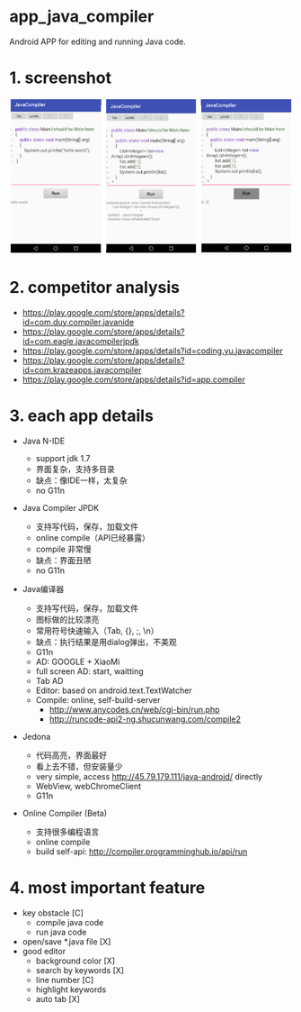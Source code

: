 # app_java_compiler
Android APP for editing and running Java code.

# 1. screenshot

![alt tag](screenshot.png)


# 2. competitor analysis

* https://play.google.com/store/apps/details?id=com.duy.compiler.javanide
* https://play.google.com/store/apps/details?id=com.eagle.javacompilerjpdk
* https://play.google.com/store/apps/details?id=coding.yu.javacompiler
* https://play.google.com/store/apps/details?id=com.krazeapps.javacompiler
* https://play.google.com/store/apps/details?id=app.compiler



# 3. each app details

* Java N-IDE
   * support jdk 1.7
   * 界面复杂，支持多目录
   * 缺点：像IDE一样，太复杂
   * no G11n
* Java Compiler JPDK
   * 支持写代码，保存，加载文件
   * online compile（API已经暴露）
   * compile 非常慢
   * 缺点：界面丑陋
   * no G11n
* Java编译器
   * 支持写代码，保存，加载文件
   * 图标做的比较漂亮
   * 常用符号快速输入（Tab, {}, ;, \n）
   * 缺点：执行结果是用dialog弹出，不美观
   * G11n
   * AD: GOOGLE + XiaoMi
   * full screen AD: start, waitting
   * Tab AD
   * Editor: based on android.text.TextWatcher
   * Compile: online, self-build-server
      * http://www.anycodes.cn/web/cgi-bin/run.php
      * http://runcode-api2-ng.shucunwang.com/compile2

* Jedona
   * 代码高亮，界面最好
   * 看上去不错，但安装量少
   * very simple, access http://45.79.179.111/java-android/ directly
   * WebView, webChromeClient
   * G11n


* Online Compiler (Beta)
   * 支持很多编程语言
   * online compile
   * build self-api: http://compiler.programminghub.io/api/run


# 4. most important feature

* key obstacle [C]
   * compile java code
   * run java code
* open/save *.java file [X]
* good editor
   * background color [X]
   * search by keywords [X]
   * line number [C]
   * highlight keywords
   * auto tab [X]


